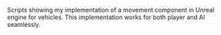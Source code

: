 Scripts showing my implementation of a movement component in Unreal engine for vehicles. 
This implementation works for both player and AI seamlessly. 
